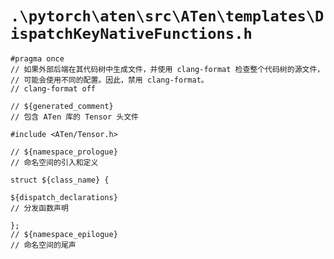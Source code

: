 # `.\pytorch\aten\src\ATen\templates\DispatchKeyNativeFunctions.h`

```
#pragma once
// 如果外部后端在其代码树中生成文件，并使用 clang-format 检查整个代码树的源文件，
// 可能会使用不同的配置。因此，禁用 clang-format。
// clang-format off

// ${generated_comment}
// 包含 ATen 库的 Tensor 头文件

#include <ATen/Tensor.h>

// ${namespace_prologue}
// 命名空间的引入和定义

struct ${class_name} {

${dispatch_declarations}
// 分发函数声明

};
// ${namespace_epilogue}
// 命名空间的尾声
```